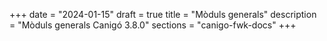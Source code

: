 +++
date        = "2024-01-15"
draft        = true
title       = "Mòduls generals"
description = "Mòduls generals Canigó 3.8.0"
sections    = "canigo-fwk-docs"
+++
